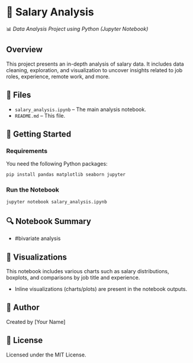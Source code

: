 # 💼 Salary Analysis

📊 *Data Analysis Project using Python (Jupyter Notebook)*

## Overview

This project presents an in-depth analysis of salary data. It includes data cleaning, exploration, and visualization to uncover insights related to job roles, experience, remote work, and more.

## 📁 Files

- `salary_analysis.ipynb` – The main analysis notebook.
- `README.md` – This file.

## 🚀 Getting Started

### Requirements

You need the following Python packages:

```bash
pip install pandas matplotlib seaborn jupyter
```

### Run the Notebook

```bash
jupyter notebook salary_analysis.ipynb
```

## 🔍 Notebook Summary

- #bivariate analysis


## 📸 Visualizations

This notebook includes various charts such as salary distributions, boxplots, and comparisons by job title and experience.

- Inline visualizations (charts/plots) are present in the notebook outputs.


## 📌 Author

Created by [Your Name]

## 📄 License

Licensed under the MIT License.
